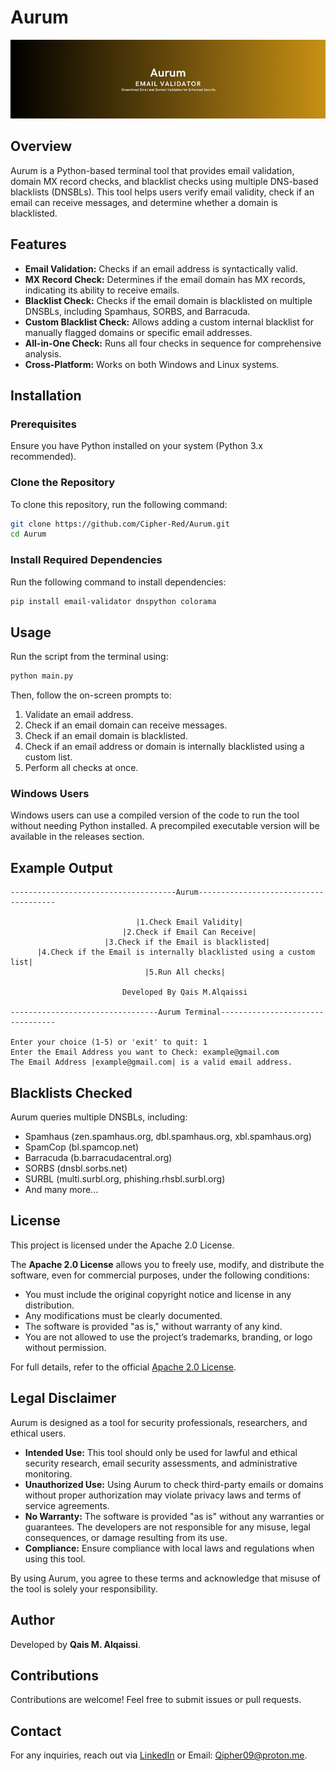 # Aurum

<div align="center">
<img src="Heading.png" alt="Banner">
</div>

## Overview
Aurum is a Python-based terminal tool that provides email validation, domain MX record checks, and blacklist checks using multiple DNS-based blacklists (DNSBLs). This tool helps users verify email validity, check if an email can receive messages, and determine whether a domain is blacklisted.

## Features
- **Email Validation:** Checks if an email address is syntactically valid.
- **MX Record Check:** Determines if the email domain has MX records, indicating its ability to receive emails.
- **Blacklist Check:** Checks if the email domain is blacklisted on multiple DNSBLs, including Spamhaus, SORBS, and Barracuda.
- **Custom Blacklist Check:** Allows adding a custom internal blacklist for manually flagged domains or specific email addresses.
- **All-in-One Check:** Runs all four checks in sequence for comprehensive analysis.
- **Cross-Platform:** Works on both Windows and Linux systems.

## Installation
### Prerequisites
Ensure you have Python installed on your system (Python 3.x recommended).

### Clone the Repository
To clone this repository, run the following command:
```sh
git clone https://github.com/Cipher-Red/Aurum.git
cd Aurum
```

### Install Required Dependencies
Run the following command to install dependencies:
```sh
pip install email-validator dnspython colorama
```

## Usage
Run the script from the terminal using:
```sh
python main.py
```
Then, follow the on-screen prompts to:
1. Validate an email address.
2. Check if an email domain can receive messages.
3. Check if an email domain is blacklisted.
4. Check if an email address or domain is internally blacklisted using a custom list.
5. Perform all checks at once.

### Windows Users
Windows users can use a compiled version of the code to run the tool without needing Python installed. A precompiled executable version will be available in the releases section.

## Example Output
```
-------------------------------------Aurum--------------------------------------

                            |1.Check Email Validity|                            
                         |2.Check if Email Can Receive|                         
                     |3.Check if the Email is blacklisted|                      
      |4.Check if the Email is internally blacklisted using a custom list|      
                              |5.Run All checks|
                               
                         Developed By Qais M.Alqaissi
                          
---------------------------------Aurum Terminal---------------------------------

Enter your choice (1-5) or 'exit' to quit: 1
Enter the Email Address you want to Check: example@gmail.com
The Email Address |example@gmail.com| is a valid email address.
```

## Blacklists Checked
Aurum queries multiple DNSBLs, including:
- Spamhaus (zen.spamhaus.org, dbl.spamhaus.org, xbl.spamhaus.org)
- SpamCop (bl.spamcop.net)
- Barracuda (b.barracudacentral.org)
- SORBS (dnsbl.sorbs.net)
- SURBL (multi.surbl.org, phishing.rhsbl.surbl.org)
- And many more...

## License
This project is licensed under the Apache 2.0 License. 

The **Apache 2.0 License** allows you to freely use, modify, and distribute the software, even for commercial purposes, under the following conditions:
- You must include the original copyright notice and license in any distribution.
- Any modifications must be clearly documented.
- The software is provided "as is," without warranty of any kind.
- You are not allowed to use the project’s trademarks, branding, or logo without permission.

For full details, refer to the official [Apache 2.0 License](https://www.apache.org/licenses/LICENSE-2.0).

## Legal Disclaimer
Aurum is designed as a tool for security professionals, researchers, and ethical users. 

- **Intended Use:** This tool should only be used for lawful and ethical security research, email security assessments, and administrative monitoring.
- **Unauthorized Use:** Using Aurum to check third-party emails or domains without proper authorization may violate privacy laws and terms of service agreements.
- **No Warranty:** The software is provided "as is" without any warranties or guarantees. The developers are not responsible for any misuse, legal consequences, or damage resulting from its use.
- **Compliance:** Ensure compliance with local laws and regulations when using this tool.

By using Aurum, you agree to these terms and acknowledge that misuse of the tool is solely your responsibility.

## Author
Developed by **Qais M. Alqaissi**.

## Contributions
Contributions are welcome! Feel free to submit issues or pull requests.

## Contact
For any inquiries, reach out via [LinkedIn](https://www.linkedin.com/in/qais-alqaissi-1b9295238/) or Email: Qipher09@proton.me.

